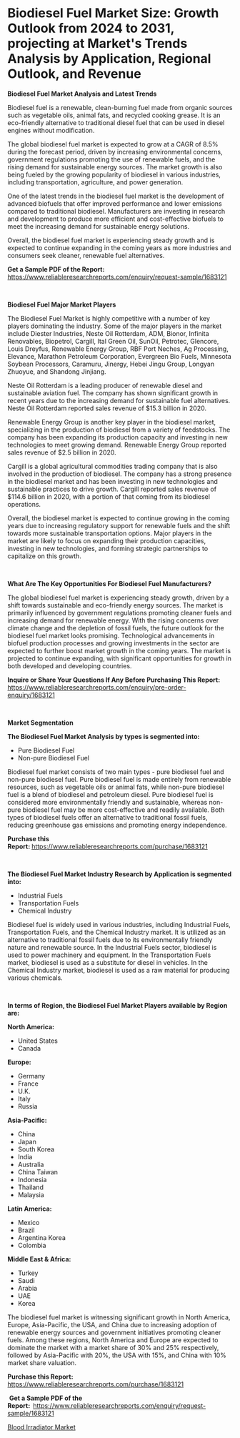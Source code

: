 <p><h1>Biodiesel Fuel Market Size: Growth Outlook from 2024 to 2031, projecting at Market's Trends Analysis by Application, Regional Outlook, and Revenue</h1></p><p><strong>Biodiesel Fuel Market Analysis and Latest Trends</strong></p>
<p><p>Biodiesel fuel is a renewable, clean-burning fuel made from organic sources such as vegetable oils, animal fats, and recycled cooking grease. It is an eco-friendly alternative to traditional diesel fuel that can be used in diesel engines without modification.</p><p>The global biodiesel fuel market is expected to grow at a CAGR of 8.5% during the forecast period, driven by increasing environmental concerns, government regulations promoting the use of renewable fuels, and the rising demand for sustainable energy sources. The market growth is also being fueled by the growing popularity of biodiesel in various industries, including transportation, agriculture, and power generation.</p><p>One of the latest trends in the biodiesel fuel market is the development of advanced biofuels that offer improved performance and lower emissions compared to traditional biodiesel. Manufacturers are investing in research and development to produce more efficient and cost-effective biofuels to meet the increasing demand for sustainable energy solutions.</p><p>Overall, the biodiesel fuel market is experiencing steady growth and is expected to continue expanding in the coming years as more industries and consumers seek cleaner, renewable fuel alternatives.</p></p>
<p><strong>Get a Sample PDF of the Report:&nbsp;</strong> <a href="https://www.reliableresearchreports.com/enquiry/request-sample/1683121">https://www.reliableresearchreports.com/enquiry/request-sample/1683121</a></p>
<p>&nbsp;</p>
<p><strong>Biodiesel Fuel Major Market Players</strong></p>
<p><p>The Biodiesel Fuel Market is highly competitive with a number of key players dominating the industry. Some of the major players in the market include Diester Industries, Neste Oil Rotterdam, ADM, Bionor, Infinita Renovables, Biopetrol, Cargill, Ital Green Oil, SunOil, Petrotec, Glencore, Louis Dreyfus, Renewable Energy Group, RBF Port Neches, Ag Processing, Elevance, Marathon Petroleum Corporation, Evergreen Bio Fuels, Minnesota Soybean Processors, Caramuru, Jinergy, Hebei Jingu Group, Longyan Zhuoyue, and Shandong Jinjiang.</p><p>Neste Oil Rotterdam is a leading producer of renewable diesel and sustainable aviation fuel. The company has shown significant growth in recent years due to the increasing demand for sustainable fuel alternatives. Neste Oil Rotterdam reported sales revenue of $15.3 billion in 2020.</p><p>Renewable Energy Group is another key player in the biodiesel market, specializing in the production of biodiesel from a variety of feedstocks. The company has been expanding its production capacity and investing in new technologies to meet growing demand. Renewable Energy Group reported sales revenue of $2.5 billion in 2020.</p><p>Cargill is a global agricultural commodities trading company that is also involved in the production of biodiesel. The company has a strong presence in the biodiesel market and has been investing in new technologies and sustainable practices to drive growth. Cargill reported sales revenue of $114.6 billion in 2020, with a portion of that coming from its biodiesel operations.</p><p>Overall, the biodiesel market is expected to continue growing in the coming years due to increasing regulatory support for renewable fuels and the shift towards more sustainable transportation options. Major players in the market are likely to focus on expanding their production capacities, investing in new technologies, and forming strategic partnerships to capitalize on this growth.</p></p>
<p>&nbsp;</p>
<p><strong>What Are The Key Opportunities For Biodiesel Fuel Manufacturers?</strong></p>
<p><p>The global biodiesel fuel market is experiencing steady growth, driven by a shift towards sustainable and eco-friendly energy sources. The market is primarily influenced by government regulations promoting cleaner fuels and increasing demand for renewable energy. With the rising concerns over climate change and the depletion of fossil fuels, the future outlook for the biodiesel fuel market looks promising. Technological advancements in biofuel production processes and growing investments in the sector are expected to further boost market growth in the coming years. The market is projected to continue expanding, with significant opportunities for growth in both developed and developing countries.</p></p>
<p><strong>Inquire or Share Your Questions If Any Before Purchasing This Report:</strong> <a href="https://www.reliableresearchreports.com/enquiry/pre-order-enquiry/1683121">https://www.reliableresearchreports.com/enquiry/pre-order-enquiry/1683121</a></p>
<p>&nbsp;</p>
<p><strong>Market Segmentation</strong></p>
<p><strong>The Biodiesel Fuel Market Analysis by types is segmented into:</strong></p>
<p><ul><li>Pure Biodiesel Fuel</li><li>Non-pure Biodiesel Fuel</li></ul></p>
<p><p>Biodiesel fuel market consists of two main types - pure biodiesel fuel and non-pure biodiesel fuel. Pure biodiesel fuel is made entirely from renewable resources, such as vegetable oils or animal fats, while non-pure biodiesel fuel is a blend of biodiesel and petroleum diesel. Pure biodiesel fuel is considered more environmentally friendly and sustainable, whereas non-pure biodiesel fuel may be more cost-effective and readily available. Both types of biodiesel fuels offer an alternative to traditional fossil fuels, reducing greenhouse gas emissions and promoting energy independence.</p></p>
<p><strong>Purchase this Report:&nbsp;</strong><a href="https://www.reliableresearchreports.com/purchase/1683121">https://www.reliableresearchreports.com/purchase/1683121</a></p>
<p>&nbsp;</p>
<p><strong>The Biodiesel Fuel Market Industry Research by Application is segmented into:</strong></p>
<p><ul><li>Industrial Fuels</li><li>Transportation Fuels</li><li>Chemical Industry</li></ul></p>
<p><p>Biodiesel fuel is widely used in various industries, including Industrial Fuels, Transportation Fuels, and the Chemical Industry market. It is utilized as an alternative to traditional fossil fuels due to its environmentally friendly nature and renewable source. In the Industrial Fuels sector, biodiesel is used to power machinery and equipment. In the Transportation Fuels market, biodiesel is used as a substitute for diesel in vehicles. In the Chemical Industry market, biodiesel is used as a raw material for producing various chemicals.</p></p>
<p>&nbsp;</p>
<p><strong>In terms of Region, the Biodiesel Fuel Market Players available by Region are:</strong></p>
<p>
    <p> <strong> North America: </strong>
        <ul>
            <li>United States</li>
            <li>Canada</li>
        </ul>
        </p> 
    <p> <strong> Europe: </strong>
        <ul>
            <li>Germany</li>
            <li>France</li>
            <li>U.K.</li>
            <li>Italy</li>
            <li>Russia</li>
        </ul>
        </p> 
    <p> <strong> Asia-Pacific: </strong>
        <ul>
            <li>China</li>
            <li>Japan</li>
            <li>South Korea</li>
            <li>India</li>
            <li>Australia</li>
            <li>China Taiwan</li>
            <li>Indonesia</li>
            <li>Thailand</li>
            <li>Malaysia</li>
        </ul>
        </p> 
    <p> <strong> Latin America: </strong>
        <ul>
            <li>Mexico</li>
            <li>Brazil</li>
            <li>Argentina Korea</li>
            <li>Colombia</li>
        </ul>
        </p> 
    <p> <strong> Middle East & Africa: </strong>
        <ul>
            <li>Turkey</li>
            <li>Saudi</li>
            <li>Arabia</li>
            <li>UAE</li>
            <li>Korea</li>
        </ul>
    </p>
    </p>
<p><p>The biodiesel fuel market is witnessing significant growth in North America, Europe, Asia-Pacific, the USA, and China due to increasing adoption of renewable energy sources and government initiatives promoting cleaner fuels. Among these regions, North America and Europe are expected to dominate the market with a market share of 30% and 25% respectively, followed by Asia-Pacific with 20%, the USA with 15%, and China with 10% market share valuation.</p></p>
<p><strong>Purchase this Report: </strong><a href="https://www.reliableresearchreports.com/purchase/1683121">https://www.reliableresearchreports.com/purchase/1683121</a></p>
<p>&nbsp;<strong>Get a Sample PDF of the Report:&nbsp;&nbsp;</strong><a href="https://www.reliableresearchreports.com/enquiry/request-sample/1683121">https://www.reliableresearchreports.com/enquiry/request-sample/1683121</a></p>
<p><strong></strong></p>
<p><p><a href="https://github.com/timeliteaut/Market-Research-Report-List-1/blob/main/blood-irradiator-market.md">Blood Irradiator Market</a></p></p>